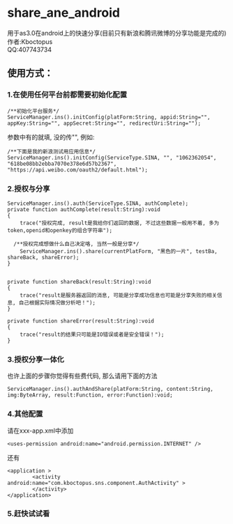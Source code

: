 share_ane_android
=================

用于as3.0在android上的快速分享(目前只有新浪和腾讯微博的分享功能是完成的)<br />
作者:Kboctopus<br />
QQ:407743734

使用方式：
-----------------------------------
### 1.在使用任何平台前都需要初始化配置
    /**初始化平台服务*/
    ServiceManager.ins().initConfig(platForm:String, appid:String="", appKey:String="", appSecret:String="", redirectUri:String="");
参数中有的就填, 没的传"", 例如:

    /**下面是我的新浪测试用应用信息*/
    ServiceManager.ins().initConfig(ServiceType.SINA, "", "1062362054", "618be08bb2ebba7070e378e6d57b2367",  "https://api.weibo.com/oauth2/default.html");


### 2.授权与分享
    ServiceManager.ins().auth(ServiceType.SINA, authComplete);
    private function authComplete(result:String):void
    {
	    trace("授权完成, result是我给你们返回的数据, 不过这些数据一般用不着, 多为token,openid和openkey的组合字符串");
  
      /**授权完成想做什么自己决定咯, 当然一般是分享*/
	    ServiceManager.ins().share(currentPlatForm, "黑色的一片", testBa, shareBack, shareError);
    }


    private function shareBack(result:String):void
    {
	    trace("result是服务器返回的消息, 可能是分享成功信息也可能是分享失败的相关信息, 自己根据实际情况做分析吧！");
    }
		
    private function shareError(result:String):void
    {
	    trace("result的结果只可能是IO错误或者是安全错误！"); 
    }


### 3.授权分享一体化

也许上面的步骤你觉得有些费代码, 那么请用下面的方法

    ServiceManager.ins().authAndShare(platForm:String, content:String, img:ByteArray, result:Function, error:Function):void;


### 4.其他配置

请在xxx-app.xml中添加

    <uses-permission android:name="android.permission.INTERNET" />

还有

    <application >
            <activity android:name="com.kboctopus.sns.component.AuthActivity" >
            </activity>
    </application>

### 5.赶快试试看
